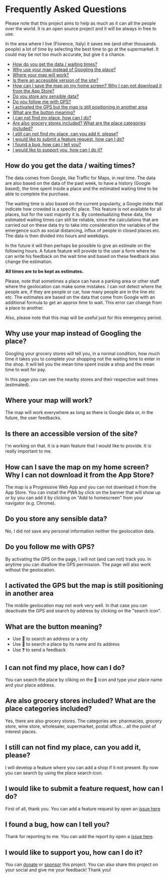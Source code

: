 # Frequently Asked Questions

Please note that this project aims to help as much as it can all the people over the world.
It is an open source project and it will be always in free to use.

In the area where I live (Florence, Italy) it saves me (and other thousands people) a lot of time by selecting the best time to go at the supermarket.
It could may be not too much accurate, but give it a chance.

- [How do you get the data / waiting times?](#how-do-you-get-the-data--waiting-times)
- [Why use your map instead of Googling the place?](#why-use-your-map-instead-of-googling-the-place)
- [Where your map will work?](#where-your-map-will-work)
- [Is there an accessible version of the site?](#is-there-an-accessible-version-of-the-site)
- [How can I save the map on my home screen? Why I can not download it from the App Store?](#how-can-i-save-the-map-on-my-home-screen-why-i-can-not-download-it-from-the-app-store)
- [Do you store any sensible data?](#do-you-store-any-sensible-data)
- [Do you follow me with GPS?](#do-you-follow-me-with-gps)
- [I activated the GPS but the map is still positioning in another area](#i-activated-the-gps-but-the-map-is-still-positioning-in-another-area)
- [What are the button meaning?](#what-are-the-button-meaning)
- [I can not find my place, how can I do?](#i-can-not-find-my-place-how-can-i-do)
- [Are also grocery stores included? What are the place categories included?](#are-also-grocery-stores-included-what-are-the-place-categories-included)
- [I still can not find my place, can you add it, please?](#i-still-can-not-find-my-place-can-you-add-it-please)
- [I would like to submit a feature request, how can I do?](#i-would-like-to-submit-a-feature-request-how-can-i-do)
- [I found a bug, how can I tell you?](#i-would-like-to-submit-a-feature-request-how-can-i-do)
- [I would like to support you, how can I do it?](#i-would-like-to-submit-a-feature-request-how-can-i-do)

## How do you get the data / waiting times?

The data comes from Google, like Traffic for Maps, in real time. The data are also based on the data of the past week, to have a history (Google based), the time spent inside a place and the estimated waiting time to be able to complete the purchase.

The waiting time is also based on the current popularity, a Google index that indicate how crowded is a specific place. This feature is not available for all places, but for the vast majority it is. By contextualizing these data, the estimated waiting times can still be reliable, since the calculations that are carried out on these data try to take into consideration the variables of the emergence such as social distancing, influx of people in closed places etc.
The data is then divided into hours and weekdays.

In the future it will then perhaps be possible to give an estimate on the following hours.
A future feature will provide to the user a form where he can write his feedback on the wait time and based on these feedback also change the estimation.

**All times are to be kept as estimates.**

Please, note that sometimes a place can have a parking area or other stuff where the geolocation can make some mistakes. I can not detect where the people are, if they are people or car, how many people are in the line etc etc. The estimates are based on the data that come from Google with an additional formula to get an approx time to wait. This error can change from a place to another.

Also, please note that this map will be useful just for this emergency period.

## Why use your map instead of Googling the place?
Googling your grocery stores will tell you, in a normal condition, how much time it takes you to complete your shopping not the waiting time to enter in the shop. It will tell you the mean time spent inside a shop and the mean time to wait for pay.

In this page you can see the nearby stores and their respective wait times (estimated).

## Where your map will work?

The map will work everywhere as long as there is Google data or, in the future, the user feedbacks.

## Is there an accessible version of the site?

I'm working on that. It is a main feature that I would like to provide. It is really important to me.

## How can I save the map on my home screen? Why I can not download it from the App Store?

The map is a Progressive Web App and you can not download it from the App Store.
You can install the PWA by click on the banner that will show up or by you can add it by clicking on "Add to homescreen" from your navigator (e.g. Chrome).

## Do you store any sensible data?

No, I did not save any personal information neither the geolocation data.

## Do you follow me with GPS?

By activating the GPS on the page, I will not (and can not) track you.
In anytime you can disallow the GPS permission.
The page will also work without the geolocation.

## I activated the GPS but the map is still positioning in another area

The mobile geolocation may not work very well.
In that case you can deactivate the GPS and search by address by clicking on the "search icon".

## What are the button meaning?
- Use &#x1F50E; to search an address or a city
- Use &#128722; to search a place by its name and its address
- Use &#x2753; to send a feedback

## I can not find my place, how can I do?

You can search the place by cliking on the &#128722; icon and type your place name and your place address.

## Are also grocery stores included? What are the place categories included?

Yes, there are also grocery stores. The categories are: pharmacies, grocery store, wine store, wholesaler, supermarket, postal office... all the point of interest places.

## I still can not find my place, can you add it, please?

I will develop a feature where you can add a shop if it not present.
By now you can search by using the place search icon.

## I would like to submit a feature request, how can I do?

First of all, thank you.
You can add a feature request by open an [issue here](https://github.com/TheJoin95/covid19-market-waiting-times/issues)

## I found a bug, how can I tell you?

Thank for reporting to me.
You can add the report by open a [issue here](https://github.com/TheJoin95/covid19-market-waiting-times/issues).

## I would like to support you, how can I do it?

You can [donate](https://www.paypal.com/cgi-bin/webscr?cmd=_s-xclick&hosted_button_id=LDJAYNBVGBZHS&source=url) or [sponsor](https://github.com/sponsors/TheJoin95) this project.
You can also share this project on your social and give me your feedback! Thank you!